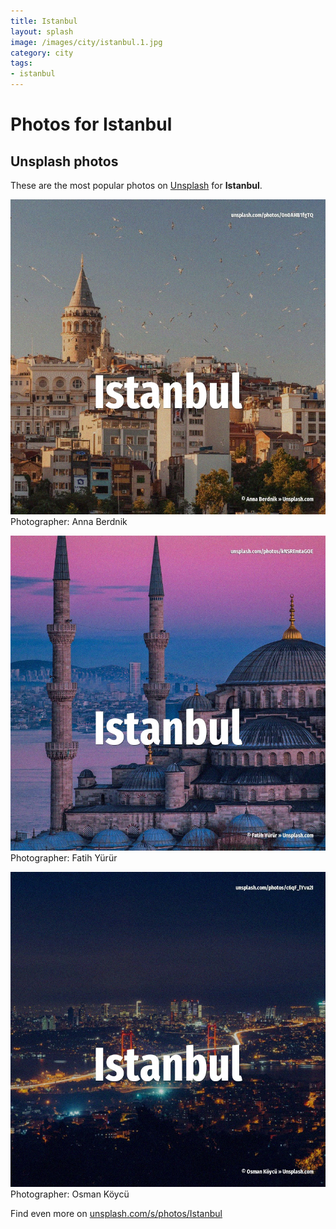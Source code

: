 ```yaml
---
title: Istanbul
layout: splash
image: /images/city/istanbul.1.jpg
category: city
tags:
- istanbul
---
```

# Photos for Istanbul
 
## Unsplash photos
These are the most popular photos on [Unsplash](https://unsplash.com) for **Istanbul**.
 
![Istanbul](/images/city/istanbul.1.jpg)
Photographer:  Anna Berdnik
 
![Istanbul](/images/city/istanbul.2.jpg)
Photographer:  Fatih Yürür
 
![Istanbul](/images/city/istanbul.3.jpg)
Photographer:  Osman Köycü
 
Find even more on [unsplash.com/s/photos/Istanbul](https://unsplash.com/s/photos/Istanbul)
 
